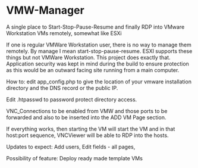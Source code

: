 # VMW-Manager
A single place to Start-Stop-Pause-Resume and finally RDP into VMware Workstation VMs remotely, somewhat like ESXi


If one is regular VMWare Workstation user, there is no way to manage them remotely. By manage I mean start-stop-pause-resume. ESXI supports these things but not VMWare Workstation. This project does exactly that. Application security was kept in mind during the build to ensure protection as this would be an outward facing site running from a main computer.

How to: 
edit app_config.php to give the location of your vmware installation directory and the DNS record or the public IP.

Edit .htpasswd to password protect directory access.

VNC_Connections to be enabled from VMW and those ports to be forwarded and also to be inserted into the ADD VM Page section.

If everything works, then starting the VM will start the VM and in that host:port sequence, VNCViewer will be able to RDP into the hosts.

Updates to expect:
Add users,
Edit fields - all pages,

Possibility of feature:
Deploy ready made template VMs
